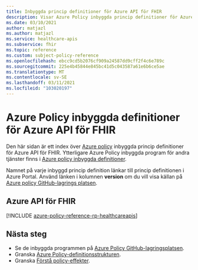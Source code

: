 ```yaml
---
title: Inbyggda princip definitioner för Azure API för FHIR
description: Visar Azure Policy inbyggda princip definitioner för Azure API för FHIR. Dessa inbyggda princip definitioner tillhandahåller vanliga metoder för att hantera dina Azure-resurser.
ms.date: 03/10/2021
author: matjazl
ms.author: matjazl
ms.service: healthcare-apis
ms.subservice: fhir
ms.topic: reference
ms.custom: subject-policy-reference
ms.openlocfilehash: ebcc9cd5b2076cf909a24587dd9cff2f4c6e789c
ms.sourcegitcommit: 225e4b45844e845bc41d5c043587a61e6b6ce5ae
ms.translationtype: MT
ms.contentlocale: sv-SE
ms.lasthandoff: 03/11/2021
ms.locfileid: "103020197"
---
```

# <a name="azure-policy-built-in-definitions-for-azure-api-for-fhir"></a>Azure Policy inbyggda definitioner för Azure API för FHIR

Den här sidan är ett index över [Azure policy](../../governance/policy/overview.md) inbyggda princip definitioner för Azure API för FHIR. Ytterligare Azure Policy inbyggda program för andra tjänster finns i [Azure policy inbyggda definitioner](../../governance/policy/samples/built-in-policies.md).

Namnet på varje inbyggd princip definition länkar till princip definitionen i Azure Portal. Använd länken i kolumnen **version** om du vill visa källan på [Azure policy GitHub-lagrings platsen](https://github.com/Azure/azure-policy).

## <a name="azure-api-for-fhir"></a>Azure API för FHIR

[!INCLUDE [azure-policy-reference-rp-healthcareapis](../../../includes/policy/reference/byrp/microsoft.healthcareapis.md)]

## <a name="next-steps"></a>Nästa steg

- Se de inbyggda programmen på [Azure Policy GitHub-lagringsplatsen](https://github.com/Azure/azure-policy).
- Granska [Azure Policy-definitionsstrukturen](../../governance/policy/concepts/definition-structure.md).
- Granska [Förstå policy-effekter](../../governance/policy/concepts/effects.md).
